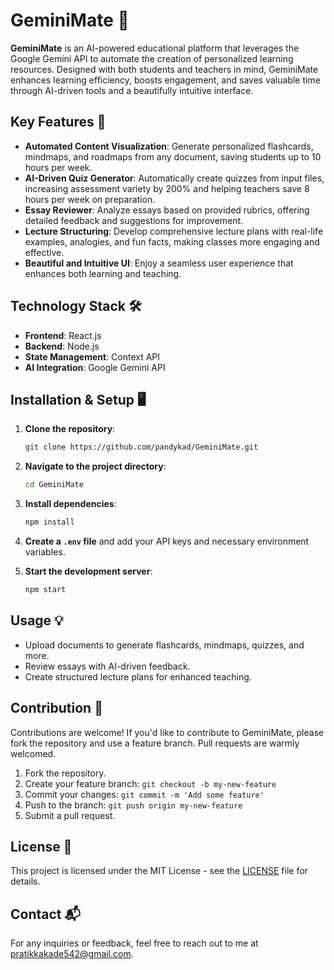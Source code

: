 # GeminiMate 🌟

**GeminiMate** is an AI-powered educational platform that leverages the Google Gemini API to automate the creation of personalized learning resources. Designed with both students and teachers in mind, GeminiMate enhances learning efficiency, boosts engagement, and saves valuable time through AI-driven tools and a beautifully intuitive interface.

## Key Features 🚀

- **Automated Content Visualization**: Generate personalized flashcards, mindmaps, and roadmaps from any document, saving students up to 10 hours per week.
- **AI-Driven Quiz Generator**: Automatically create quizzes from input files, increasing assessment variety by 200% and helping teachers save 8 hours per week on preparation.
- **Essay Reviewer**: Analyze essays based on provided rubrics, offering detailed feedback and suggestions for improvement.
- **Lecture Structuring**: Develop comprehensive lecture plans with real-life examples, analogies, and fun facts, making classes more engaging and effective.
- **Beautiful and Intuitive UI**: Enjoy a seamless user experience that enhances both learning and teaching.

## Technology Stack 🛠️

- **Frontend**: React.js
- **Backend**: Node.js
- **State Management**: Context API
- **AI Integration**: Google Gemini API

## Installation & Setup 🖥️

1. **Clone the repository**:
    ```bash
    git clone https://github.com/pandykad/GeminiMate.git
    ```
2. **Navigate to the project directory**:
    ```bash
    cd GeminiMate
    ```
3. **Install dependencies**:
    ```bash
    npm install
    ```
4. **Create a `.env` file** and add your API keys and necessary environment variables.

5. **Start the development server**:
    ```bash
    npm start
    ```

## Usage 💡

- Upload documents to generate flashcards, mindmaps, quizzes, and more.
- Review essays with AI-driven feedback.
- Create structured lecture plans for enhanced teaching.

## Contribution 🤝

Contributions are welcome! If you'd like to contribute to GeminiMate, please fork the repository and use a feature branch. Pull requests are warmly welcomed.

1. Fork the repository.
2. Create your feature branch: `git checkout -b my-new-feature`
3. Commit your changes: `git commit -m 'Add some feature'`
4. Push to the branch: `git push origin my-new-feature`
5. Submit a pull request.

## License 📜

This project is licensed under the MIT License - see the [LICENSE](LICENSE) file for details.

## Contact 📬

For any inquiries or feedback, feel free to reach out to me at [pratikkakade542@gmail.com](mailto:pratikkakade542@gmail.com).
